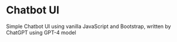 # Chatbot UI
Simple Chatbot UI using vanilla JavaScript and Bootstrap, written by ChatGPT using GPT-4 model
